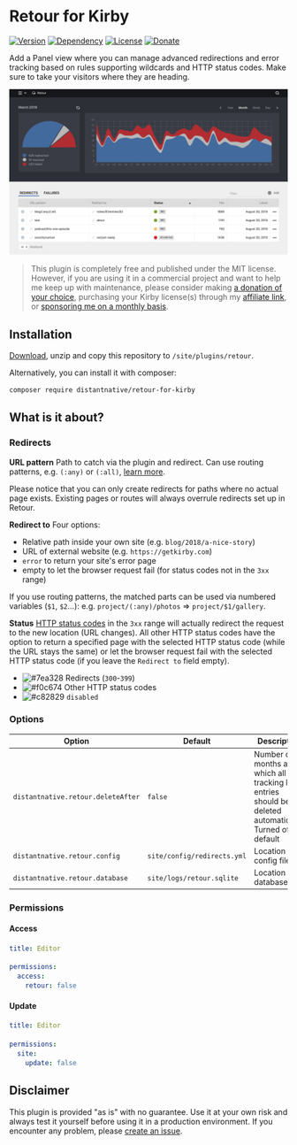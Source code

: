 # Retour for Kirby

[![Version](https://img.shields.io/badge/release-2.0.3-4271ae.svg?style=for-the-badge)](https://github.com/distantnative/retour-for-kirby/releases)
[![Dependency](https://img.shields.io/badge/kirby-3.2.5-cca000.svg?style=for-the-badge)](https://getkirby.com/)
[![License](https://img.shields.io/badge/license-MIT-7ea328.svg?style=for-the-badge)](https://opensource.org/licenses/MIT)
[![Donate](https://img.shields.io/badge/Give-back-c82829.svg?style=for-the-badge)](https://paypal.me/distantnative/15EUR)

Add a Panel view where you can manage advanced redirections and error tracking based on rules supporting wildcards and HTTP status codes. Make sure to take your visitors where they are heading.

![Screenshot](screenshot.png)

> This plugin is completely free and published under the MIT license. However, if you are using it in a commercial project and want to help me keep up with maintenance, please consider making [a donation of your choice](https://paypal.me/distantnative/15EUR),  purchasing your Kirby license(s) through my [affiliate link](https://a.paddle.com/v2/click/1129/35921?link=1170), or [sponsoring me on a monthly basis](https://github.com/sponsors/distantnative).

## Installation

[Download](https://github.com/distantnative/retour-for-kirby/archive/master.zip), unzip and copy this repository to `/site/plugins/retour`.

Alternatively, you can install it with composer:
```bash
composer require distantnative/retour-for-kirby
```

## What is it about?

### Redirects

**URL pattern**
Path to catch via the plugin and redirect. Can use routing patterns, e.g. `(:any)` or `(:all)`, [learn more](https://getkirby.com/docs/reference/router/patterns).

Please notice that you can only create redirects for paths where no actual page exists. Existing pages or routes will always overrule redirects set up in Retour.

**Redirect to**
Four options:
- Relative path inside your own site (e.g. `blog/2018/a-nice-story`)
- URL of external website (e.g. `https://getkirby.com`)
- `error` to return your site's error page
- empty to let the browser request fail (for status codes not in the `3xx` range)

If you use routing patterns, the matched parts can be used via numbered variables (`$1`, `$2`...): e.g. `project/(:any)/photos` => `project/$1/gallery`.

**Status**
[HTTP status codes](https://httpstatuses.com) in the `3xx` range will actually redirect the request to the new location (URL changes). All other HTTP status codes have the option to return a specified page with the selected HTTP status code (while the URL stays the same) or let the browser request fail with the selected HTTP status code (if you leave the `Redirect to` field empty).

- ![#7ea328](https://via.placeholder.com/16.png/7ea328?text=+) Redirects (`300`-`399`)
- ![#f0c674](https://via.placeholder.com/16.png/f0c674?text=+) Other HTTP status codes
- ![#c82829](https://via.placeholder.com/16.png/c82829?text=+) `disabled`

### Options

| Option | Default | Description |
|--|--|--|
| `distantnative.retour.deleteAfter`| `false` | Number of months after which all the tracking log entries should be deleted automatically. Turned off by default |
| `distantnative.retour.config`| `site/config/redirects.yml` | Location of config file |
| `distantnative.retour.database`| `site/logs/retour.sqlite` | Location of database file |

### Permissions

#### Access

```yaml
title: Editor

permissions:
  access:
    retour: false
```

#### Update

```yaml
title: Editor

permissions:
  site:
    update: false
```


## Disclaimer

This plugin is provided "as is" with no guarantee. Use it at your own risk and always test it yourself before using it in a production environment. If you encounter any problem, please [create an issue](https://github.com/distantnative/retour-for-kirby/issues/new).
